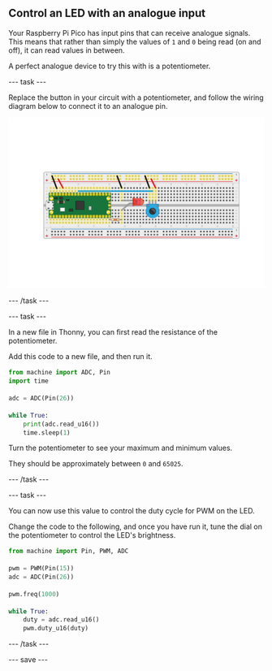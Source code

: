 ## Control an LED with an analogue input

Your Raspberry Pi Pico has input pins that can receive analogue signals. This means that rather than simply the values of `1` and `0` being read (on and off), it can read values in between.

A perfect analogue device to try this with is a potentiometer.

--- task ---
 
Replace the button in your circuit with a potentiometer, and follow the wiring diagram below to connect it to an analogue pin.

![potentiometer connected with an LED to the pico](images/pot_and_LED.png)

--- /task ---

--- task ---

In a new file in Thonny, you can first read the resistance of the potentiometer.

Add this code to a new file, and then run it.

```python
from machine import ADC, Pin
import time

adc = ADC(Pin(26))

while True:
    print(adc.read_u16())
    time.sleep(1)
```

Turn the potentiometer to see your maximum and minimum values.

They should be approximately between `0` and `65025`.

--- /task ---

--- task ---

You can now use this value to control the duty cycle for PWM on the LED.

Change the code to the following, and once you have run it, tune the dial on the potentiometer to control the LED's brightness.

```python
from machine import Pin, PWM, ADC

pwm = PWM(Pin(15))
adc = ADC(Pin(26))

pwm.freq(1000)

while True:
	duty = adc.read_u16()
	pwm.duty_u16(duty)
```

--- /task ---


--- save ---
